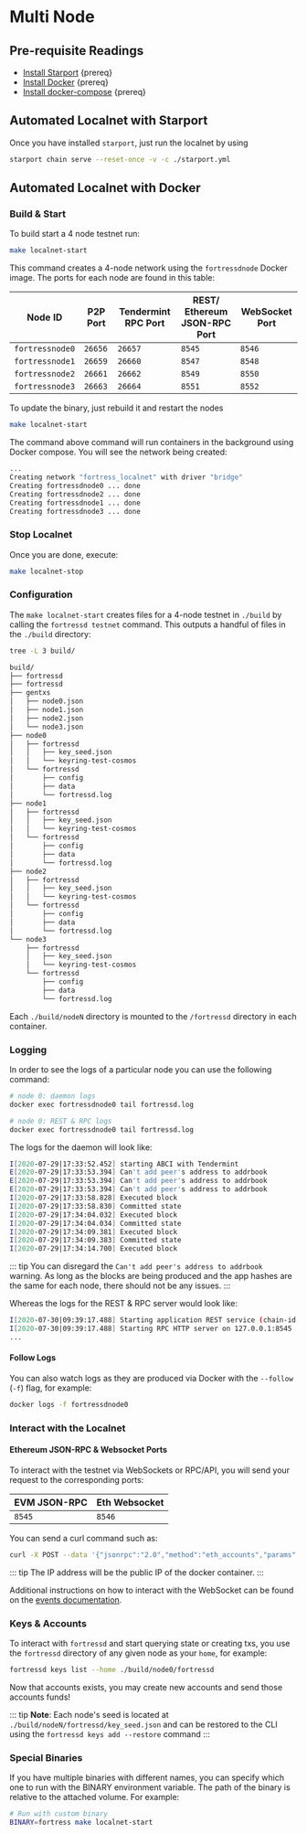 <!--
order: 2
-->

# Multi Node

## Pre-requisite Readings

- [Install Starport](https://docs.starport.network/#install-starport)  {prereq}
- [Install Docker](https://docs.docker.com/engine/installation/)  {prereq}
- [Install docker-compose](https://docs.docker.com/compose/install/)  {prereq}

## Automated Localnet with Starport

Once you have installed `starport`, just run the localnet by using

```bash
starport chain serve --reset-once -v -c ./starport.yml
```

## Automated Localnet with Docker

### Build & Start

To build start a 4 node testnet run:

```bash
make localnet-start
```

This command creates a 4-node network using the `fortressdnode` Docker image.
The ports for each node are found in this table:

| Node ID          | P2P Port | Tendermint RPC Port | REST/ Ethereum JSON-RPC Port | WebSocket Port |
|------------------|----------|---------------------|------------------------------|----------------|
| `fortressnode0` | `26656`  | `26657`             | `8545`                       | `8546`         |
| `fortressnode1` | `26659`  | `26660`             | `8547`                       | `8548`         |
| `fortressnode2` | `26661`  | `26662`             | `8549`                       | `8550`         |
| `fortressnode3` | `26663`  | `26664`             | `8551`                       | `8552`         |

To update the binary, just rebuild it and restart the nodes

```bash
make localnet-start
```

The command above  command will run containers in the background using Docker compose. You will see the network being created:

```bash
...
Creating network "fortress_localnet" with driver "bridge"
Creating fortressdnode0 ... done
Creating fortressdnode2 ... done
Creating fortressdnode1 ... done
Creating fortressdnode3 ... done
```

### Stop Localnet

Once you are done, execute:

```bash
make localnet-stop
```

### Configuration

The `make localnet-start` creates files for a 4-node testnet in `./build` by
calling the `fortressd testnet` command. This outputs a handful of files in the
`./build` directory:

```bash
tree -L 3 build/

build/
├── fortressd
├── fortressd
├── gentxs
│   ├── node0.json
│   ├── node1.json
│   ├── node2.json
│   └── node3.json
├── node0
│   ├── fortressd
│   │   ├── key_seed.json
│   │   └── keyring-test-cosmos
│   └── fortressd
│       ├── config
│       ├── data
│       └── fortressd.log
├── node1
│   ├── fortressd
│   │   ├── key_seed.json
│   │   └── keyring-test-cosmos
│   └── fortressd
│       ├── config
│       ├── data
│       └── fortressd.log
├── node2
│   ├── fortressd
│   │   ├── key_seed.json
│   │   └── keyring-test-cosmos
│   └── fortressd
│       ├── config
│       ├── data
│       └── fortressd.log
└── node3
    ├── fortressd
    │   ├── key_seed.json
    │   └── keyring-test-cosmos
    └── fortressd
        ├── config
        ├── data
        └── fortressd.log
```

Each `./build/nodeN` directory is mounted to the `/fortressd` directory in each container.

### Logging

In order to see the logs of a particular node you can use the following command:

```bash
# node 0: daemon logs
docker exec fortressdnode0 tail fortressd.log

# node 0: REST & RPC logs
docker exec fortressdnode0 tail fortressd.log
```

The logs for the daemon will look like:

```bash
I[2020-07-29|17:33:52.452] starting ABCI with Tendermint                module=main
E[2020-07-29|17:33:53.394] Can't add peer's address to addrbook         module=p2p err="Cannot add non-routable address 272a247b837653cf068d39efd4c407ffbd9a0e6f@192.168.10.5:26656"
E[2020-07-29|17:33:53.394] Can't add peer's address to addrbook         module=p2p err="Cannot add non-routable address 3e05d3637b7ebf4fc0948bbef01b54d670aa810a@192.168.10.4:26656"
E[2020-07-29|17:33:53.394] Can't add peer's address to addrbook         module=p2p err="Cannot add non-routable address 689f8606ede0b26ad5b79ae244c14cc67ab4efe7@192.168.10.3:26656"
I[2020-07-29|17:33:58.828] Executed block                               module=state height=88 validTxs=0 invalidTxs=0
I[2020-07-29|17:33:58.830] Committed state                              module=state height=88 txs=0 appHash=90CC5FA53CF8B5EC49653A14DA20888AD81C92FCF646F04D501453FD89FCC791
I[2020-07-29|17:34:04.032] Executed block                               module=state height=89 validTxs=0 invalidTxs=0
I[2020-07-29|17:34:04.034] Committed state                              module=state height=89 txs=0 appHash=0B54C4DB1A0DACB1EEDCD662B221C048C826D309FD2A2F31FF26BAE8D2D7D8D7
I[2020-07-29|17:34:09.381] Executed block                               module=state height=90 validTxs=0 invalidTxs=0
I[2020-07-29|17:34:09.383] Committed state                              module=state height=90 txs=0 appHash=75FD1EE834F0669D5E717C812F36B21D5F20B3CCBB45E8B8D415CB9C4513DE51
I[2020-07-29|17:34:14.700] Executed block                               module=state height=91 validTxs=0 invalidTxs=0
```

::: tip
You can disregard the `Can't add peer's address to addrbook` warning. As long as the blocks are
being produced and the app hashes are the same for each node, there should not be any issues.
:::

Whereas the logs for the REST & RPC server would look like:

```bash
I[2020-07-30|09:39:17.488] Starting application REST service (chain-id: "7305661614933169792")... module=rest-server
I[2020-07-30|09:39:17.488] Starting RPC HTTP server on 127.0.0.1:8545   module=rest-server
...
```

#### Follow Logs

You can also watch logs as they are produced via Docker with the `--follow` (`-f`) flag, for
example:

```bash
docker logs -f fortressdnode0
```

### Interact with the Localnet

#### Ethereum JSON-RPC & Websocket Ports

To interact with the testnet via WebSockets or RPC/API, you will send your request to the corresponding ports:

| EVM JSON-RPC | Eth Websocket |
|--------------|---------------|
| `8545`       | `8546`        |

You can send a curl command such as:

```bash
curl -X POST --data '{"jsonrpc":"2.0","method":"eth_accounts","params":[],"id":1}' -H "Content-Type: application/json" 192.162.10.1:8545
```

::: tip
The IP address will be the public IP of the docker container.
:::

Additional instructions on how to interact with the WebSocket can be found on the [events documentation](./events.md#ethereum-websocket).

### Keys & Accounts

To interact with `fortressd` and start querying state or creating txs, you use the
`fortressd` directory of any given node as your `home`, for example:

```bash
fortressd keys list --home ./build/node0/fortressd
```

Now that accounts exists, you may create new accounts and send those accounts
funds!

::: tip
**Note**: Each node's seed is located at `./build/nodeN/fortressd/key_seed.json` and can be restored to the CLI using the `fortressd keys add --restore` command
:::

### Special Binaries

If you have multiple binaries with different names, you can specify which one to run with the BINARY environment variable. The path of the binary is relative to the attached volume. For example:

```bash
# Run with custom binary
BINARY=fortress make localnet-start
```
